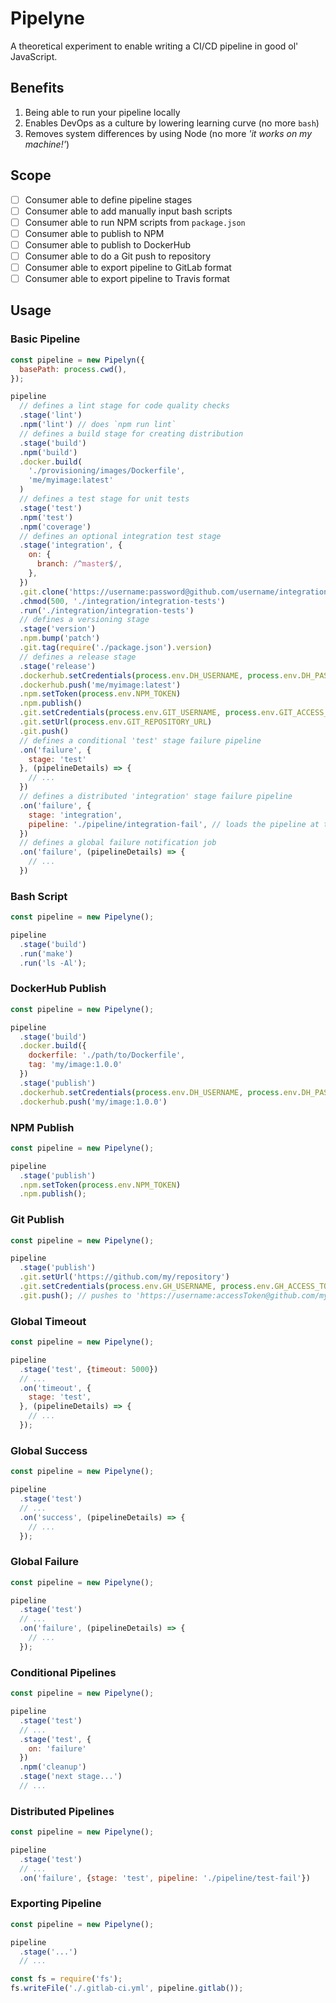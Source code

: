 # Pipelyne
A theoretical experiment to enable writing a CI/CD pipeline in good ol' JavaScript.

## Benefits

1. Being able to run your pipeline locally
2. Enables DevOps as a culture by lowering learning curve (no more `bash`)
3. Removes system differences by using Node (no more *'it works on my machine!'*)

## Scope

- [ ] Consumer able to define pipeline stages
- [ ] Consumer able to add manually input bash scripts
- [ ] Consumer able to run NPM scripts from `package.json`
- [ ] Consumer able to publish to NPM
- [ ] Consumer able to publish to DockerHub
- [ ] Consumer able to do a Git push to repository
- [ ] Consumer able to export pipeline to GitLab format
- [ ] Consumer able to export pipeline to Travis format

## Usage

### Basic Pipeline
```js
const pipeline = new Pipelyn({
  basePath: process.cwd(),
});

pipeline
  // defines a lint stage for code quality checks
  .stage('lint')
  .npm('lint') // does `npm run lint`
  // defines a build stage for creating distribution
  .stage('build')
  .npm('build')
  .docker.build(
    './provisioning/images/Dockerfile',
    'me/myimage:latest'
  )
  // defines a test stage for unit tests
  .stage('test')
  .npm('test')
  .npm('coverage')
  // defines an optional integration test stage
  .stage('integration', {
    on: {
      branch: /^master$/,
    },
  })
  .git.clone('https://username:password@github.com/username/integration', './integration')
  .chmod(500, './integration/integration-tests')
  .run('./integration/integration-tests')
  // defines a versioning stage
  .stage('version')
  .npm.bump('patch')
  .git.tag(require('./package.json').version)
  // defines a release stage
  .stage('release')
  .dockerhub.setCredentials(process.env.DH_USERNAME, process.env.DH_PASSWORD)
  .dockerhub.push('me/myimage:latest')
  .npm.setToken(process.env.NPM_TOKEN)
  .npm.publish()
  .git.setCredentials(process.env.GIT_USERNAME, process.env.GIT_ACCESS_TOKEN)
  .git.setUrl(process.env.GIT_REPOSITORY_URL)
  .git.push()
  // defines a conditional 'test' stage failure pipeline
  .on('failure', {
    stage: 'test'
  }, (pipelineDetails) => {
    // ...
  })
  // defines a distributed 'integration' stage failure pipeline
  .on('failure', {
    stage: 'integration',
    pipeline: './pipeline/integration-fail', // loads the pipeline at the path 
  })
  // defines a global failure notification job
  .on('failure', (pipelineDetails) => {
    // ...
  })
```

### Bash Script

```js
const pipeline = new Pipelyne();

pipeline
  .stage('build')
  .run('make')
  .run('ls -Al');
```

### DockerHub Publish

```js
const pipeline = new Pipelyne();

pipeline
  .stage('build')
  .docker.build({
    dockerfile: './path/to/Dockerfile',
    tag: 'my/image:1.0.0'
  })
  .stage('publish')
  .dockerhub.setCredentials(process.env.DH_USERNAME, process.env.DH_PASSWORD)
  .dockerhub.push('my/image:1.0.0')
```

### NPM Publish

```js
const pipeline = new Pipelyne();

pipeline
  .stage('publish')
  .npm.setToken(process.env.NPM_TOKEN)
  .npm.publish();
```

### Git Publish

```js
const pipeline = new Pipelyne();

pipeline
  .stage('publish')
  .git.setUrl('https://github.com/my/repository')
  .git.setCredentials(process.env.GH_USERNAME, process.env.GH_ACCESS_TOKEN)
  .git.push(); // pushes to 'https://username:accessToken@github.com/my/repository'
```

### Global Timeout

```js
const pipeline = new Pipelyne();

pipeline
  .stage('test', {timeout: 5000})
  // ...
  .on('timeout', {
    stage: 'test',
  }, (pipelineDetails) => {
    // ...
  });
```

### Global Success

```js
const pipeline = new Pipelyne();

pipeline
  .stage('test')
  // ...
  .on('success', (pipelineDetails) => {
    // ...
  });
```

### Global Failure

```js
const pipeline = new Pipelyne();

pipeline
  .stage('test')
  // ...
  .on('failure', (pipelineDetails) => {
    // ...
  });
```

### Conditional Pipelines

```js
const pipeline = new Pipelyne();

pipeline
  .stage('test')
  // ...
  .stage('test', {
    on: 'failure'
  })
  .npm('cleanup')
  .stage('next stage...')
  // ...
```

### Distributed Pipelines

```js
const pipeline = new Pipelyne();

pipeline
  .stage('test')
  // ...
  .on('failure', {stage: 'test', pipeline: './pipeline/test-fail'})
```

### Exporting Pipeline

```js
const pipeline = new Pipelyne();

pipeline
  .stage('...')
  // ...

const fs = require('fs');
fs.writeFile('./.gitlab-ci.yml', pipeline.gitlab());
```